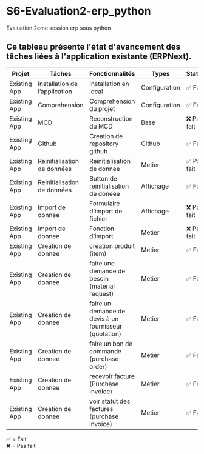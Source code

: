 # S6-Evaluation2-erp_python
 Evaluation 2eme session erp sous python

## Ce tableau présente l'état d'avancement des tâches liées à l'application existante (ERPNext).

| Projet       | Tâches                        | Fonctionnalités                                              | Types        | Status    |
|--------------|-------------------------------|---------------------------------------------------------------|--------------|-----------|
| Existing App | Installation de l’application | Installation en local                                         | Configuration| ✅ Fait    |
| Existing App | Comprehension                 | Comprehension du projet                                       | Configuration| ✅ Fait    |
| Existing App | MCD                            | Reconstruction du MCD                                         | Base         | ❌ Pas fait|
| Existing App | Github                         | Creation de repository github                                 | Github       | ✅ Fait    |
| Existing App | Reinitialisation de données    | Reinitialisation de donnee                                    | Metier       | ✅ Pas fait|
| Existing App | Reinitialisation de données    | Button de reinitialisation de doneee                          | Affichage    | ✅ Fait    |
| Existing App | Import de donnee               | Formulaire d’import de fichier                                | Affichage    | ❌ Pas fait|
| Existing App | Import de donnee               | Fonction d’import                                             | Metier       | ❌ Pas fait|
| Existing App | Creation de donnee             | création produit (item)                                       | Metier       | ✅ Fait    |
| Existing App | Creation de donnee             | faire une demande de besoin (material request)                | Metier       | ✅ Fait    |
| Existing App | Creation de donnee             | faire un demande de devis à un fournisseur (quotation)        | Metier       | ✅ Fait    |
| Existing App | Creation de donnee             | faire un bon de commande (purchase order)                     | Metier       | ✅ Fait    |
| Existing App | Creation de donnee             | recevoir facture (Purchase Invoice)                           | Metier       | ✅ Fait    |
| Existing App | Creation de donnee             | voir statut des factures (purchase invoice)                   | Metier       | ✅ Fait    |

✅ = Fait  
❌ = Pas fait
